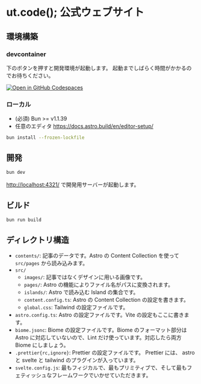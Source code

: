 # ut.code(); 公式ウェブサイト

## 環境構築

### devcontainer

下のボタンを押すと開発環境が起動します。
起動までしばらく時間がかかるのでお待ちください。

[![Open in GitHub Codespaces](https://github.com/codespaces/badge.svg)](https://codespaces.new/ut-code/website)

### ローカル

- (必須) Bun >= v1.1.39
- 任意のエディタ https://docs.astro.build/en/editor-setup/

```sh
bun install --frozen-lockfile
```

## 開発

```sh
bun dev
```

<http://localhost:4321/> で開発用サーバーが起動します。

## ビルド

```sh
bun run build
```

## ディレクトリ構造

- `contents/`: 記事のデータです。Astro の Content Collection を使って `src/pages` から読み込みます。
- `src/`
  - `images/`: 記事ではなくデザインに用いる画像です。
  - `pages/`: Astro の機能によりファイル名がパスに変換されます。
  - `islands/`: Astro で読み込む Island の集合です。
  - `content.config.ts`: Astro の Content Collection の設定を書きます。
  - `global.css`: Tailwind の設定ファイルです。
- `astro.config.ts`: Astro の設定ファイルです。Vite の設定もここに書きます。
- `biome.jsonc`: Biome の設定ファイルです。Biome のフォーマット部分は Astro に対応していないので、Lint だけ使っています。対応したら両方 Biome にしましょう。
- `.prettier{rc,ignore}`: Prettier の設定ファイルです。 Prettier には、 astro と svelte と tailwind のプラグインが入っています。
- `svelte.config.js`: 最もフィジカルで、最もプリミティブで、そして最もフェティッシュなフレームワークでいかせていただきます。

